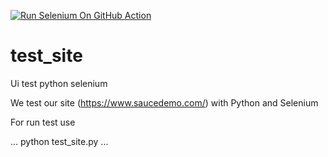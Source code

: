 [![Run Selenium On GitHub Action](https://github.com/ZeroRyasov/test_site/actions/workflows/Selenium-Action_Template.yaml/badge.svg)](https://github.com/ZeroRyasov/test_site/actions/workflows/Selenium-Action_Template.yaml)
# test_site
Ui test python selenium


We test our site (https://www.saucedemo.com/) with Python and Selenium

For run test use

...
python test_site.py 
...

